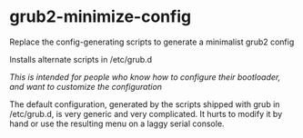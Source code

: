 # grub2-minimize-config
Replace the config-generating scripts to generate a minimalist grub2 config

Installs alternate scripts in /etc/grub.d 

*This is intended for people who know how to configure their bootloader,
and want to customize the configuration*

The default configuration, generated by the scripts shipped with grub in /etc/grub.d,
is very generic and very complicated. It hurts to modify it by hand or use
the resulting menu on a laggy serial console.





